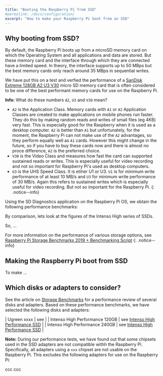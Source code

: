 ```yaml
---
title: "Booting the Raspberry Pi from SSD"
#permalink: /docs/configuration/
excerpt: "How to make your Raspberry Pi boot from an SSD"
---
```


## Why booting from SSD?

By default, the Raspberry Pi boots up from a microSD memory card on which the Operating System and all applications and data are stored. But these memory card and the interface through which they are connected have a limited speed. In theory, the interface supports up to 50 MBps but the best memory cards only reach around 35 MBps in sequential writes. 

We have put this on a test and verfied the performance of a [SanDisk Extreme 128GB A2 U3 V30](https://www.amazon.de/-/en/gp/product/B07FCMKK5X) micro SD memory card that is often considered to be one of the best performant memory cards for use on the Raspberry Pi. 



**Info:** What do these numbers `A2`, `U3` and `V30` mean?
- `A2` is the Application Class. Memory cards with `A1` or `A2` Application Classes are created to make applications on mobile phones run faster. They do this by making random reads and writes of small files (eg 4KB) very fast. This is especially good for the Raspberry when it is used as a desktop computer. `A2` is better than `A1` but unfortunately, for the moment, the Raspberry Pi can not make use of the `A2` advantages, so they perform equally well as `A1` cards. However this might change in the future, so if you have to buy these cards now and there is almost no proce difference, `A2` is the preferred choice.
- `V30` is the Video Class and measures how fast the card can supported sustained reads or writes. This is especially useful for video recording and not so important for Raspberry Pi's used as desktop computers. 
- `U3` is the UHS Speed Class. It is etiher U1 or U3. `U1` is for minimum write performance of at least 10 MB/s and `U3` for minimum write performance of 30 MB/s. Again this refers to sustained writes which is especially useful for video recording. But not so important for the Raspberry Pi.
{: .notice--info}

Using the SD Diagnostics application on the Raspberry Pi OS, we obtain the following performance benchmarks:

By comparison, lets look at the figures of the Intenso High series of SSDs. 


So, ...


For more information on the performance of various storage options, see [Raspberry Pi Storage Benchmarks 2019 + Benchmarking Script](https://jamesachambers.com/raspberry-pi-storage-benchmarks-2019-benchmarking-script/)
{: .notice--info}


## Making the Raspberry Pi boot from SSD

To make ...


## Which disks or adapters to consider?

See the article on [Storage Benchmarks](/storage/storage-benchmarks/) for a performance review of several disks and adapters. Based on these performance benchmarks, we have selected the following disks and adapters:

| Ugreen xxxx | see []() |
| Intenso High Performance 120GB | see [Intenso High Performance SSD](/storage/intenso-high-performance-120gb-ssd) |
| Intenso High Performance 240GB | see [Intenso High Performance SSD](/storage/intenso-high-performance-120gb-ssd) |

**Note:** During our performance tests, we have found out that some chipsets used in the SSD adapters are not compatible withh the Raspberry Pi. Specifically, all adapters using a `xxx` chipset are not usable on the Raspberry Pi. This excludes the following adapters for use on the Raspberry Pi:

ccc
ccc





